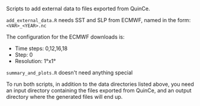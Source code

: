 Scripts to add external data to files exported from QuinCe.

`add_external_data.R` needs SST and SLP from ECMWF, named in the form:
`<VAR>_<YEAR>.nc`

The configuration for the ECMWF downloads is:
* Time steps: 0,12,16,18
* Step: 0
* Resolution: 1°x1°

`summary_and_plots.R` doesn't need anything special

To run both scripts, in addition to the data directories
listed above, you need an input directory containing the
files exported from QuinCe, and an output directory where
the generated files will end up.

